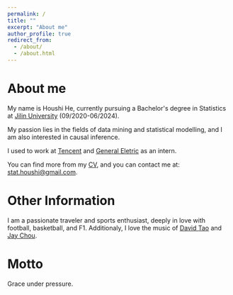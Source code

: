 ```yaml
---
permalink: /
title: ""
excerpt: "About me"
author_profile: true
redirect_from: 
  - /about/
  - /about.html
---
```


About me
======

My name is Houshi He, currently pursuing a Bachelor's degree in Statistics at [Jilin University](https://www.jlu.edu.cn/) (09/2020-06/2024). 

My passion lies in the fields of data mining and statistical modelling, and I am also interested in causal inference.

I used to work at [Tencent](https://www.tencent.com/en-us/) and [General Eletric](https://www.ge.com/) as an intern.

You can find more from my [CV](http://rathhehs.github.io/files/Houshi_He.pdf), and you can contact me at: [stat.houshi@gmail.com](stat.houshi@gmail.com).

<!-- Education
======
Bachelor of Science degree in statistics from School of Mathematics at [Jilin University](https://www.jlu.edu.cn/) (09/2020-06/2024).

Research Assistant at [University of Victoria](https://www.uvic.ca/) under the supervision of [Dr. Xuekui Zhang](https://ubcxzhang.github.io/) (08/2023-11/2023).
 -->

Other Information
======
I am a passionate traveler and sports enthusiast, deeply in love with football, basketball, and F1. Additionaly, I love the music of [David Tao](https://open.spotify.com/artist/40tNK2YedBV2jRFAHxpifB) and [Jay Chou](https://open.spotify.com/artist/2elBjNSdBE2Y3f0j1mjrql). 


Motto
======
Grace under pressure.